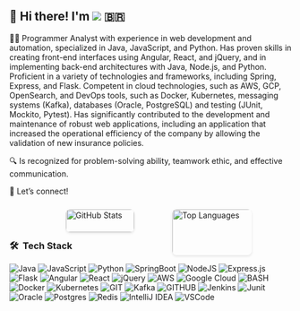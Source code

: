 ## 👋 Hi there! I'm <a href="https://linkedin.com/in/renato-borges-viana"><img src="https://img.shields.io/badge/-Renato%20Borges%20Viana-0077B5?style=flat&logo=Linkedin&logoColor=white"/></a> :brazil: 

👨‍💻 Programmer Analyst with experience in web development and automation, specialized in Java, JavaScript, and Python. Has proven skills in creating front-end interfaces using Angular, React, and jQuery, and in implementing back-end architectures with Java, Node.js, and Python. Proficient in a variety of technologies and frameworks, including Spring, Express, and Flask. Competent in cloud technologies, such as AWS, GCP, OpenSearch, and DevOps tools, such as Docker, Kubernetes, messaging systems (Kafka), databases (Oracle, PostgreSQL) and testing (JUnit, Mockito, Pytest). Has significantly contributed to the development and maintenance of robust web applications, including an application that increased the operational efficiency of the company by allowing the validation of new insurance policies.

🔍 Is recognized for problem-solving ability, teamwork ethic, and effective communication.

🚀 Let’s connect!

<div style="display: flex; justify-content: space-between; max-width: 400px; margin: 0 auto;">
  <div style="flex-basis: 50%; display: flex; justify-content: center;">
    <a href="https://github.com/renato-viana" style="text-decoration: none;">
      <img src="https://github-readme-stats.vercel.app/api?username=renato-viana&show_icons=true&theme=tokyonight" alt="GitHub Stats" style="width: 100%; max-height: 200px; object-fit: cover; border-radius: 8px; box-shadow: 0 2px 4px rgba(0, 0, 0, 0.1); margin: 10px; transition: transform 0.2s ease;">
    </a>
  </div>

  <div style="flex-basis: 50%; display: flex; justify-content: center;">
    <a href="https://github.com/renato-viana" style="text-decoration: none;">
      <img src="https://github-readme-stats.vercel.app/api/top-langs/?username=renato-viana&theme=tokyonight&layout=compact&langs_count=6" alt="Top Languages" style="width: 200%; max-height: 400px; object-fit: cover; border-radius: 8px; box-shadow: 0 2px 4px rgba(0, 0, 0, 0.1); margin: 10px; transition: transform 0.2s ease;">
    </a>
  </div>
</div>

### 🛠 &nbsp;Tech Stack

![Java](https://img.shields.io/badge/Java-ED8B00?style=for-the-badge&logo=java&logoColor=white)
![JavaScript](https://img.shields.io/badge/javascript-%23323330.svg?style=for-the-badge&logo=javascript&logoColor=%23F7DF1E)
![Python](https://img.shields.io/badge/python-3670A0?style=for-the-badge&logo=python&logoColor=ffdd54)
![SpringBoot](https://img.shields.io/badge/Spring_Boot-F2F4F9?style=for-the-badge&logo=spring-boot)
![NodeJS](https://img.shields.io/badge/node.js-6DA55F?style=for-the-badge&logo=node.js&logoColor=white)
![Express.js](https://img.shields.io/badge/express.js-%23404d59.svg?style=for-the-badge&logo=express&logoColor=%2361DAFB)
![Flask](https://img.shields.io/badge/flask-%23000.svg?style=for-the-badge&logo=flask&logoColor=white)
![Angular](https://img.shields.io/badge/angular-%23DD0031.svg?style=for-the-badge&logo=angular&logoColor=white)
![React](https://img.shields.io/badge/react-%2320232a.svg?style=for-the-badge&logo=react&logoColor=%2361DAFB)
![jQuery](https://img.shields.io/badge/jquery-%230769AD.svg?style=for-the-badge&logo=jquery&logoColor=white)
![AWS](https://img.shields.io/badge/AWS%20-%23FF9900.svg?&style=for-the-badge&logo=amazon-aws&logoColor=white)
![Google Cloud](https://img.shields.io/badge/GoogleCloud-%234285F4.svg?style=for-the-badge&logo=google-cloud&logoColor=white)
![BASH](https://img.shields.io/badge/GNU%20Bash-4EAA25?style=for-the-badge&logo=GNU%20Bash&logoColor=white)
![Docker](https://img.shields.io/badge/Docker-2CA5E0?style=for-the-badge&logo=docker&logoColor=white)
![Kubernetes](https://img.shields.io/badge/kubernetes-%23326ce5.svg?style=for-the-badge&logo=kubernetes&logoColor=white)
![GIT](https://img.shields.io/badge/GIT-E44C30?style=for-the-badge&logo=git&logoColor=white)
![Kafka](https://img.shields.io/badge/Kafka-white.svg?&style=for-the-badge&logo=Apache%20Kafka&logoColor=black)
![GITHUB](https://img.shields.io/badge/GitHub-100000?style=for-the-badge&logo=github&logoColor=white)
![Jenkins](https://img.shields.io/badge/Jenkins-D24939?style=for-the-badge&logo=Jenkins&logoColor=white)
![Junit](https://img.shields.io/badge/Junit5-25A162?style=for-the-badge&logo=junit5&logoColor=white)
![Oracle](https://img.shields.io/badge/Oracle-F80000?style=for-the-badge&logo=oracle&logoColor=white)
![Postgres](https://img.shields.io/badge/postgres-%23316192.svg?style=for-the-badge&logo=postgresql&logoColor=white)
![Redis](https://img.shields.io/badge/redis-%23DD0031.svg?&style=for-the-badge&logo=redis&logoColor=white)
![IntelliJ IDEA](https://img.shields.io/badge/IntelliJ_IDEA-000000.svg?style=for-the-badge&logo=intellij-idea&logoColor=white)
![VSCode](https://img.shields.io/badge/VSCode-0078D4?style=for-the-badge&logo=visual%20studio%20code&logoColor=white)
